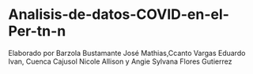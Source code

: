 # Analisis-de-datos-COVID-en-el-Per-tn-n
Elaborado por Barzola Bustamante José Mathias,Ccanto Vargas Eduardo Ivan, Cuenca Cajusol Nicole Allison y Angie Sylvana Flores Gutierrez
